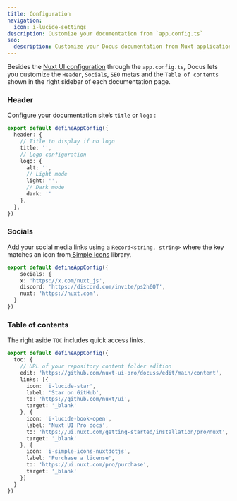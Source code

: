 ```yaml
---
title: Configuration
navigation:
  icon: i-lucide-settings
description: Customize your documentation from `app.config.ts`
seo:
  description: Customize your Docus documentation from Nuxt application configuration file.
---
```


Besides the [Nuxt UI configuration](https://ui.nuxt.com/getting-started/theme#config) through the `app.config.ts`, Docus lets you customize the `Header`, `Socials`, `SEO` metas and the `Table of contents` shown in the right sidebar of each documentation page.

### Header

Configure your documentation site’s `title` or `logo` :

```ts [app.config.ts]
export default defineAppConfig({
  header: {
    // Title to display if no logo
    title: '',
    // Logo configuration
    logo: {
      alt: '',
      // Light mode
      light: '',
      // Dark mode
      dark: ''
    },
  },
})
```

### Socials

Add your social media links using a `Record<string, string>` where the key matches an icon from[ Simple Icons](https://simpleicons.org/) library.

```ts [app.config.ts]
export default defineAppConfig({
    socials: {
    x: 'https://x.com/nuxt_js',
    discord: 'https://discord.com/invite/ps2h6QT',
    nuxt: 'https://nuxt.com',
  }
})
```

### Table of contents

The right aside `TOC` includes quick access links.

```ts [app.config.ts]
export default defineAppConfig({
  toc: {
    // URL of your repository content folder edition
    edit: 'https://github.com/nuxt-ui-pro/docuss/edit/main/content',
    links: [{
      icon: 'i-lucide-star',
      label: 'Star on GitHub',
      to: 'https://github.com/nuxt/ui',
      target: '_blank'
    }, {
      icon: 'i-lucide-book-open',
      label: 'Nuxt UI Pro docs',
      to: 'https://ui.nuxt.com/getting-started/installation/pro/nuxt',
      target: '_blank'
    }, {
      icon: 'i-simple-icons-nuxtdotjs',
      label: 'Purchase a license',
      to: 'https://ui.nuxt.com/pro/purchase',
      target: '_blank'
    }]
  }
})
```
